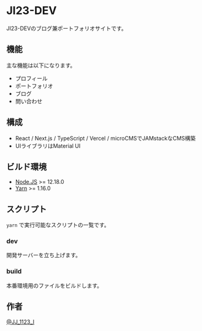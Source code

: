 # JI23-DEV

JI23-DEVのブログ兼ポートフォリオサイトです。

## 機能

主な機能は以下になります。

- プロフィール
- ポートフォリオ
- ブログ
- 問い合わせ

## 構成

- React / Next.js / TypeScript / Vercel / microCMSでJAMstackなCMS構築
- UIライブラリはMaterial UI

## ビルド環境

- [Node.JS](https://nodejs.org) >= 12.18.0
- [Yarn](https://yarnpkg.com) >= 1.16.0

## スクリプト

`yarn` で実行可能なスクリプトの一覧です。

### dev

開発サーバーを立ち上げます。

### build

本番環境用のファイルをビルドします。


## 作者

[@JJ_1123_I](https://twitter.com/JJ_1123_I)
